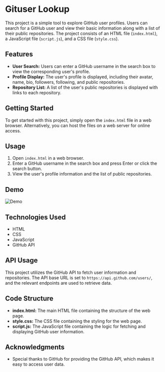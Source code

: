 # Gituser Lookup

This project is a simple tool to explore GitHub user profiles. Users can search for a GitHub user and view their basic information along with a list of their public repositories. The project consists of an HTML file (`index.html`), a JavaScript file (`script.js`), and a CSS file (`style.css`).

## Features

- **User Search:** Users can enter a GitHub username in the search box to view the corresponding user's profile.
- **Profile Display:** The user's profile is displayed, including their avatar, name, bio, followers, following, and public repositories.
- **Repository List:** A list of the user's public repositories is displayed with links to each repository.

## Getting Started

To get started with this project, simply open the `index.html` file in a web browser. Alternatively, you can host the files on a web server for online access.

## Usage

1. Open `index.html` in a web browser.
2. Enter a GitHub username in the search box and press Enter or click the search button.
3. View the user's profile information and the list of public repositories.

## Demo

![Demo](path/to/your/screenshot.png)

## Technologies Used

- HTML
- CSS
- JavaScript
- GitHub API

## API Usage

This project utilizes the GitHub API to fetch user information and repositories. The API base URL is set to `https://api.github.com/users/`, and the relevant endpoints are used to retrieve data.

## Code Structure

- **index.html:** The main HTML file containing the structure of the web page.
- **style.css:** The CSS file containing the styling for the web page.
- **script.js:** The JavaScript file containing the logic for fetching and displaying GitHub user information.

## Acknowledgments

- Special thanks to GitHub for providing the GitHub API, which makes it easy to access user data.
